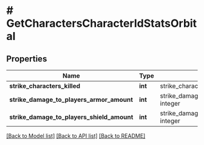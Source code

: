 # # GetCharactersCharacterIdStatsOrbital

## Properties

Name | Type | Description | Notes
------------ | ------------- | ------------- | -------------
**strike_characters_killed** | **int** | strike_characters_killed integer | [optional] 
**strike_damage_to_players_armor_amount** | **int** | strike_damage_to_players_armor_amount integer | [optional] 
**strike_damage_to_players_shield_amount** | **int** | strike_damage_to_players_shield_amount integer | [optional] 

[[Back to Model list]](../../README.md#documentation-for-models) [[Back to API list]](../../README.md#documentation-for-api-endpoints) [[Back to README]](../../README.md)


